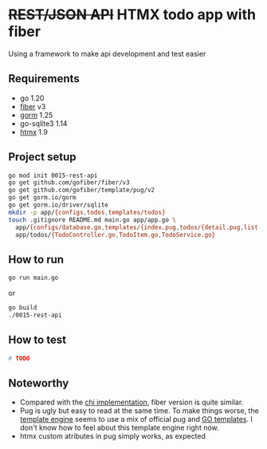 # ~~REST/JSON API~~ HTMX todo app with fiber

Using a framework to make api development and test easier

## Requirements

- go 1.20
- [fiber][fiber] v3
- [gorm][gorm] 1.25
- go-sqlite3 1.14
- [htmx][htmx] 1.9

## Project setup

```bash
go mod init 0015-rest-api
go get github.com/gofiber/fiber/v3
go get github.com/gofiber/template/pug/v2
go get gorm.io/gorm
go get gorm.io/driver/sqlite
mkdir -p app/{configs,todos,templates/todos}
touch .gitignore README.md main.go app/app.go \
  app/{configs/database.go,templates/{index.pug,todos/{detail.pug,list.pug,form.pug}}} \
  app/todos/{TodoController.go,TodoItem.go,TodoService.go}
```

## How to run

```bash
go run main.go
```

or

```bash
go build
./0015-rest-api
```


## How to test

```bash
# TODO
```

## Noteworthy

- Compared with the [chi implementation][go-chi-htmx], fiber version is quite
  similar.
- Pug is ugly but easy to read at the same time. To make things worse, the 
  [template engine][fiber-template] seems to use a mix of official pug and
  [GO templates][go-templates]. I don't know how to feel about this template
  engine right now.
- htmx custom atributes in pug simply works, as expected

[fiber]: https://docs.gofiber.io/
[gorm]: https://gorm.io
[htmx]: https://htmx.org
[go-chi-htmx]: https://github.com/sombriks/sample-htmx-chi/tree/main
[fiber-template]: https://docs.gofiber.io/template/
[go-templates]: https://pkg.go.dev/html/template
